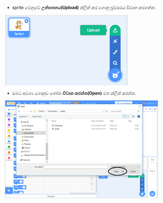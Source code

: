 - sprite මෙනුවේ **උත්පතනය(Upload)** ක්ලික් කර ගොනු බ්‍රව්සරය විවෘත කරගන්න.

![ගොනුවෙන් sprite](images/sprite-from-file.png)

- ඔබට අවශ්‍ය ගොනුව තෝරා **විවෘත කරන්න(Open)** මත ක්ලික් කරන්න.

![sprite කවුළු තෝරන්න](images/choose-sprite-annotated.png)
